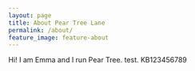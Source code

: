 ```yaml
---
layout: page
title: About Pear Tree Lane
permalink: /about/
feature_image: feature-about
---
```


Hi! I am Emma and I run Pear Tree. test. KB123456789
